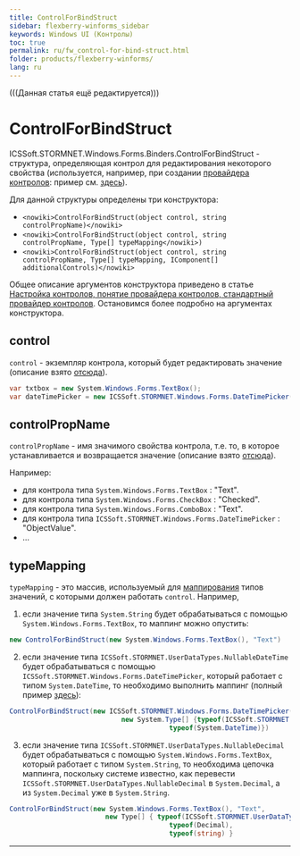 ```yaml
---
title: ControlForBindStruct
sidebar: flexberry-winforms_sidebar
keywords: Windows UI (Контролы)
toc: true
permalink: ru/fw_control-for-bind-struct.html
folder: products/flexberry-winforms/
lang: ru
---
```


(((Данная статья ещё редактируется)))

# ControlForBindStruct 
ICSSoft.STORMNET.Windows.Forms.Binders.ControlForBindStruct - структура, определяющая контрол для редактирования некоторого свойства (используется, например, при создании [провайдера контролов](fw_control-provider-winforms.html): пример см. [здесь](fw_processing-date-in-control-provider.html)). 

Для данной структуры определены три конструктора:
* `<nowiki>ControlForBindStruct(object control, string controlPropName)</nowiki>`
* `<nowiki>ControlForBindStruct(object control, string controlPropName, Type[] typeMapping</nowiki>)`
* `<nowiki>ControlForBindStruct(object control, string controlPropName, Type[] typeMapping, IComponent[] additionalControls)</nowiki>`

Общее описание аргументов конструктора приведено в статье [Настройка контролов, понятие провайдера контролов, стандартный провайдер контролов](fw_control-provider-winforms.html). Остановимся более подробно на аргументах конструктора.

## control
`control` - экземпляр контрола, который будет редактировать значение (описание взято [отсюда](fw_control-provider-winforms.html)).

```csharp
var txtbox = new System.Windows.Forms.TextBox();
var dateTimePicker = new ICSSoft.STORMNET.Windows.Forms.DateTimePicker();
```

## controlPropName
`controlPropName` - имя значимого свойства контрола, т.е. то, в которое устанавливается и возвращается значение (описание взято [отсюда](fw_control-provider-winforms.html)).

Например:
* для контрола типа `System.Windows.Forms.TextBox` : "Text".
* для контрола типа `System.Windows.Forms.CheckBox` : "Checked".
* для контрола типа `System.Windows.Forms.ComboBox` : "Text".
* для контрола типа `ICSSoft.STORMNET.Windows.Forms.DateTimePicker` : "ObjectValue".
* ...

## typeMapping
`typeMapping` - это массив, используемый для [маппирования](fw_control-provider-winforms.html) типов значений, с которыми должен работать `control`.
Например, 

1. если значение типа `System.String` будет обрабатываться с помощью `System.Windows.Forms.TextBox`, то маппинг можно опустить:

```csharp
new ControlForBindStruct(new System.Windows.Forms.TextBox(), "Text")
```

2. если значение типа `ICSSoft.STORMNET.UserDataTypes.NullableDateTime` будет обрабатываться с помощью `ICSSoft.STORMNET.Windows.Forms.DateTimePicker`, который работает с типом `System.DateTime`, то необходимо выполнить маппинг (полный пример [здесь](fw_processing-date-in-control-provider.html)):

```csharp
ControlForBindStruct(new ICSSoft.STORMNET.Windows.Forms.DateTimePicker(), "ObjectValue", 
							new System.Type[] {typeof(ICSSoft.STORMNET.UserDataTypes.NullableDateTime),
										typeof(System.DateTime)})
```

3. если значение типа `ICSSoft.STORMNET.UserDataTypes.NullableDecimal` будет обрабатываться с помощью `System.Windows.Forms.TextBox`, который работает с типом `System.String`, то необходима цепочка маппинга, поскольку системе известно, как перевести `ICSSoft.STORMNET.UserDataTypes.NullableDecimal` в `System.Decimal`, а из `System.Decimal` уже в `System.String`.

```csharp
ControlForBindStruct(new System.Windows.Forms.TextBox(), "Text", 
						new Type[] { typeof(ICSSoft.STORMNET.UserDataTypes.NullableDecimal), 
										typeof(Decimal), 
										typeof(string) }
```
----